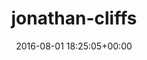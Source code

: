 ---
title:		"jonathan-cliffs"
type:		"upload"
description:		"TBC"
date:		"2016-08-01 18:25:05+00:00"
album:		"people"
filename:		"jonathan-cliffs.md"
series:		""
cl_public_id:		"people/jonathan-cliffs"
cl_version:		1497005430
format:		"tiff"
bytes:		4324200
width:		2158
height:		1440
exposure_mode:		"Auto"
program:		"Aperture-priority AE"
aperture:		"2.8"
focal_length:		"70.0 mm"
iso:		"400"
shutter_speed:		"1/3200"
metering:		"Multi-segment"
flash:		"Off, Did not fire"
white_balance:		"As Shot"
colour_temp:		"4650"
has_crop:		"false"
orientation:		"Horizontal (normal)"
camera_model:		"NIKON D800"
lens_info:		"24-70mm f/2.8"
artist:		"No artist info"
x_resolution:		"300"
y_resolution:		"300"
---